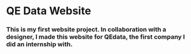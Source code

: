 <h1>QE Data Website</h>
<h3>This is my first website project. In collaboration with a designer, I made this website for QEdata, the first company I did an internship with.</h3>
